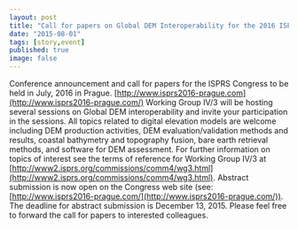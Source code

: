```yaml
---
layout: post
title: "Call for papers on Global DEM Interoperability for the 2016 ISPRS Congress in Prague"
date: "2015-08-01"
tags: [story,event]
published: true
image: false
---
```


Conference announcement and call for papers for the ISPRS Congress to be held in July, 2016 in Prague. [http://www.isprs2016-prague.com](http://www.isprs2016-prague.com/) Working Group IV/3 will be hosting several sessions on Global DEM interoperability and invite your participation in the sessions.  All topics related to digital elevation models are welcome including DEM production activities, DEM evaluation/validation methods and results, coastal bathymetry and topography fusion, bare earth retrieval methods, and software for DEM assessment.  For further information on topics of interest see the terms of reference for Working Group IV/3 at [http://www2.isprs.org/commissions/comm4/wg3.html](http://www2.isprs.org/commissions/comm4/wg3.html). Abstract submission is now open on the Congress web site (see: [http://www.isprs2016-prague.com/](http://www.isprs2016-prague.com/)).  The deadline for abstract submission is December 13, 2015.  Please feel free to forward the call for papers to interested colleagues.
